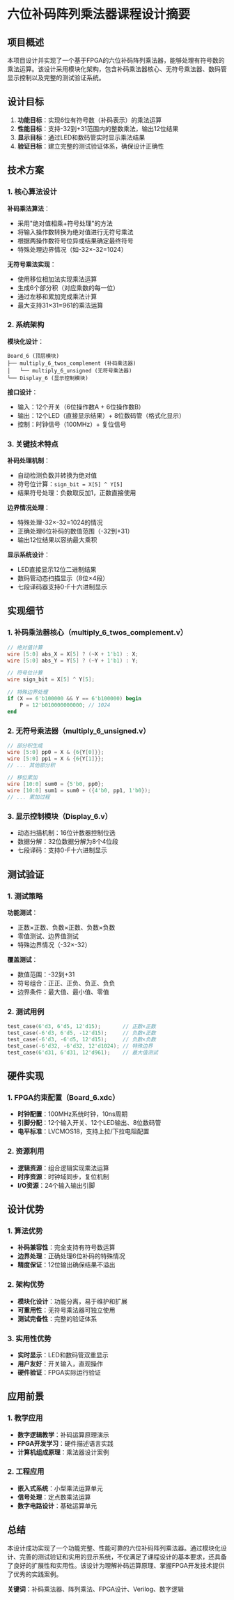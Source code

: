 # 六位补码阵列乘法器课程设计摘要

## 项目概述

本项目设计并实现了一个基于FPGA的六位补码阵列乘法器，能够处理有符号数的乘法运算。该设计采用模块化架构，包含补码乘法器核心、无符号乘法器、数码管显示控制以及完整的测试验证系统。

## 设计目标

1. **功能目标**：实现6位有符号数（补码表示）的乘法运算
2. **性能目标**：支持-32到+31范围内的整数乘法，输出12位结果
3. **显示目标**：通过LED和数码管实时显示乘法结果
4. **验证目标**：建立完整的测试验证体系，确保设计正确性

## 技术方案

### 1. 核心算法设计

**补码乘法算法**：
- 采用"绝对值相乘+符号处理"的方法
- 将输入操作数转换为绝对值进行无符号乘法
- 根据两操作数符号位异或结果确定最终符号
- 特殊处理边界情况（如-32×-32=1024）

**无符号乘法实现**：
- 使用移位相加法实现乘法运算
- 生成6个部分积（对应乘数的每一位）
- 通过左移和累加完成乘法计算
- 最大支持31×31=961的乘法运算

### 2. 系统架构

**模块化设计**：
```
Board_6 (顶层模块)
├── multiply_6_twos_complement (补码乘法器)
│   └── multiply_6_unsigned (无符号乘法器)
└── Display_6 (显示控制模块)
```

**接口设计**：
- 输入：12个开关（6位操作数A + 6位操作数B）
- 输出：12个LED（直接显示结果）+ 8位数码管（格式化显示）
- 控制：时钟信号（100MHz）+ 复位信号

### 3. 关键技术特点

**补码处理机制**：
- 自动检测负数并转换为绝对值
- 符号位计算：`sign_bit = X[5] ^ Y[5]`
- 结果符号处理：负数取反加1，正数直接使用

**边界情况处理**：
- 特殊处理-32×-32=1024的情况
- 正确处理6位补码的数值范围（-32到+31）
- 输出12位结果以容纳最大乘积

**显示系统设计**：
- LED直接显示12位二进制结果
- 数码管动态扫描显示（8位×4段）
- 七段译码器支持0-F十六进制显示

## 实现细节

### 1. 补码乘法器核心（multiply_6_twos_complement.v）

```verilog
// 绝对值计算
wire [5:0] abs_X = X[5] ? (~X + 1'b1) : X;
wire [5:0] abs_Y = Y[5] ? (~Y + 1'b1) : Y;

// 符号位计算
wire sign_bit = X[5] ^ Y[5];

// 特殊边界处理
if (X == 6'b100000 && Y == 6'b100000) begin
    P = 12'b010000000000; // 1024
end
```

### 2. 无符号乘法器（multiply_6_unsigned.v）

```verilog
// 部分积生成
wire [5:0] pp0 = X & {6{Y[0]}};
wire [5:0] pp1 = X & {6{Y[1]}};
// ... 其他部分积

// 移位累加
wire [10:0] sum0 = {5'b0, pp0};
wire [10:0] sum1 = sum0 + ({4'b0, pp1, 1'b0});
// ... 累加过程
```

### 3. 显示控制模块（Display_6.v）

- 动态扫描机制：16位计数器控制位选
- 数据分解：32位数据分解为8个4位段
- 七段译码：支持0-F十六进制显示

## 测试验证

### 1. 测试策略

**功能测试**：
- 正数×正数、负数×正数、负数×负数
- 零值测试、边界值测试
- 特殊边界情况（-32×-32）

**覆盖测试**：
- 数值范围：-32到+31
- 符号组合：正正、正负、负正、负负
- 边界条件：最大值、最小值、零值

### 2. 测试用例

```verilog
test_case(6'd3, 6'd5, 12'd15);       // 正数×正数
test_case(-6'd3, 6'd5, -12'd15);     // 负数×正数
test_case(-6'd3, -6'd5, 12'd15);     // 负数×负数
test_case(-6'd32, -6'd32, 12'd1024); // 特殊边界
test_case(6'd31, 6'd31, 12'd961);    // 最大值测试
```

## 硬件实现

### 1. FPGA约束配置（Board_6.xdc）

- **时钟配置**：100MHz系统时钟，10ns周期
- **引脚分配**：12个输入开关、12个LED输出、8位数码管
- **电平标准**：LVCMOS18，支持上拉/下拉电阻配置

### 2. 资源利用

- **逻辑资源**：组合逻辑实现乘法运算
- **时序资源**：时钟域同步，复位机制
- **I/O资源**：24个输入输出引脚

## 设计优势

### 1. 算法优势

- **补码兼容性**：完全支持有符号数运算
- **边界处理**：正确处理6位补码的特殊情况
- **精度保证**：12位输出确保结果不溢出

### 2. 架构优势

- **模块化设计**：功能分离，易于维护和扩展
- **可重用性**：无符号乘法器可独立使用
- **测试完备性**：完整的验证体系

### 3. 实用性优势

- **实时显示**：LED和数码管双重显示
- **用户友好**：开关输入，直观操作
- **硬件验证**：FPGA实际运行验证

## 应用前景

### 1. 教学应用

- **数字逻辑教学**：补码运算原理演示
- **FPGA开发学习**：硬件描述语言实践
- **计算机组成原理**：乘法器设计案例

### 2. 工程应用

- **嵌入式系统**：小型乘法运算单元
- **信号处理**：定点数乘法运算
- **数字电路设计**：基础运算单元

## 总结

本设计成功实现了一个功能完整、性能可靠的六位补码阵列乘法器。通过模块化设计、完善的测试验证和实用的显示系统，不仅满足了课程设计的基本要求，还具备了良好的扩展性和实用性。该设计为理解补码运算原理、掌握FPGA开发技术提供了优秀的实践案例。

**关键词**：补码乘法器、阵列乘法、FPGA设计、Verilog、数字逻辑